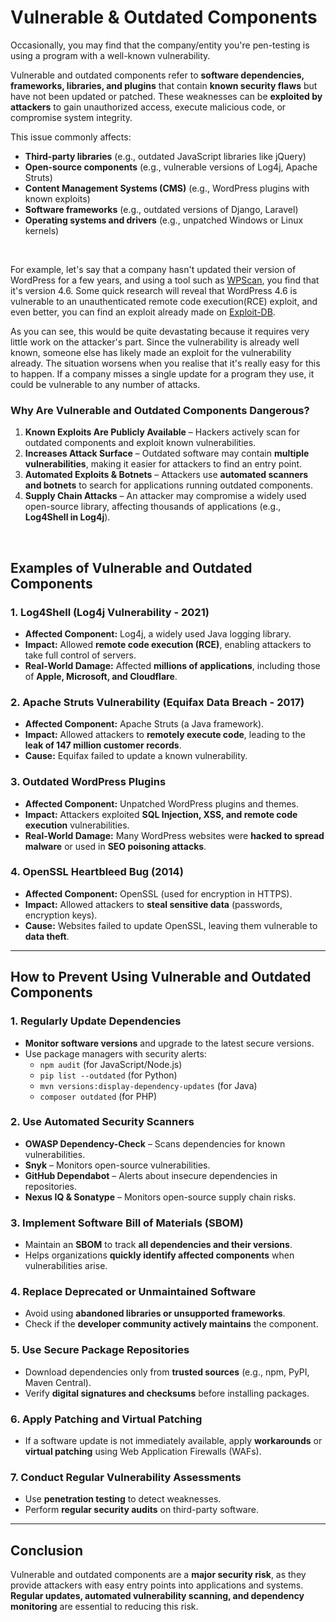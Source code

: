 # Vulnerable & Outdated Components

Occasionally, you may find that the company/entity you're pen-testing is using a program with a well-known vulnerability.

Vulnerable and outdated components refer to **software dependencies, frameworks, libraries, and plugins** that contain **known security flaws** but have not been updated or patched. These weaknesses can be **exploited by attackers** to gain unauthorized access, execute malicious code, or compromise system integrity.

This issue commonly affects:

- **Third-party libraries** (e.g., outdated JavaScript libraries like jQuery)
- **Open-source components** (e.g., vulnerable versions of Log4j, Apache Struts)
- **Content Management Systems (CMS)** (e.g., WordPress plugins with known exploits)
- **Software frameworks** (e.g., outdated versions of Django, Laravel)
- **Operating systems and drivers** (e.g., unpatched Windows or Linux kernels)

&nbsp;

For example, let's say that a company hasn't updated their version of WordPress for a few years, and using a tool such as [WPScan](https://wpscan.com/), you find that it's version 4.6. Some quick research will reveal that WordPress 4.6 is vulnerable to an unauthenticated remote code execution(<span style="color: inherit;">RCE</span>) exploit, and even better, you can find an exploit already made on [Exploit-DB](https://www.exploit-db.com/exploits/41962).

As you can see, this would be quite devastating because it requires very little work on the attacker's part. Since the vulnerability is already well known, someone else has likely made an exploit for the vulnerability already. The situation worsens when you realise that it's really easy for this to happen. If a company misses a single update for a program they use, it could be vulnerable to any number of attacks.

### Why Are Vulnerable and Outdated Components Dangerous?

1.  **Known Exploits Are Publicly Available** – Hackers actively scan for outdated components and exploit known vulnerabilities.
2.  **Increases Attack Surface** – Outdated software may contain **multiple vulnerabilities**, making it easier for attackers to find an entry point.
3.  **Automated Exploits & Botnets** – Attackers use **automated scanners and botnets** to search for applications running outdated components.
4.  **Supply Chain Attacks** – An attacker may compromise a widely used open-source library, affecting thousands of applications (e.g., **Log4Shell in Log4j**).

&nbsp;

## Examples of Vulnerable and Outdated Components

### 1\. Log4Shell (Log4j Vulnerability - 2021)

- **Affected Component:** Log4j, a widely used Java logging library.
- **Impact:** Allowed **remote code execution (RCE)**, enabling attackers to take full control of servers.
- **Real-World Damage:** Affected **millions of applications**, including those of **Apple, Microsoft, and Cloudflare**.

### 2\. Apache Struts Vulnerability (Equifax Data Breach - 2017)

- **Affected Component:** Apache Struts (a Java framework).
- **Impact:** Allowed attackers to **remotely execute code**, leading to the **leak of 147 million customer records**.
- **Cause:** Equifax failed to update a known vulnerability.

### 3\. Outdated WordPress Plugins

- **Affected Component:** Unpatched WordPress plugins and themes.
- **Impact:** Attackers exploited **SQL Injection, XSS, and remote code execution** vulnerabilities.
- **Real-World Damage:** Many WordPress websites were **hacked to spread malware** or used in **SEO poisoning attacks**.

### 4\. OpenSSL Heartbleed Bug (2014)

- **Affected Component:** OpenSSL (used for encryption in HTTPS).
- **Impact:** Allowed attackers to **steal sensitive data** (passwords, encryption keys).
- **Cause:** Websites failed to update OpenSSL, leaving them vulnerable to **data theft**.

* * *

## How to Prevent Using Vulnerable and Outdated Components

### 1\. Regularly Update Dependencies

- **Monitor software versions** and upgrade to the latest secure versions.
- Use package managers with security alerts:
    - `npm audit` (for JavaScript/Node.js)
    - `pip list --outdated` (for Python)
    - `mvn versions:display-dependency-updates` (for Java)
    - `composer outdated` (for PHP)

### 2\. Use Automated Security Scanners

- **OWASP Dependency-Check** – Scans dependencies for known vulnerabilities.
- **Snyk** – Monitors open-source vulnerabilities.
- **GitHub Dependabot** – Alerts about insecure dependencies in repositories.
- **Nexus IQ & Sonatype** – Monitors open-source supply chain risks.

### 3\. Implement Software Bill of Materials (SBOM)

- Maintain an **SBOM** to track **all dependencies and their versions**.
- Helps organizations **quickly identify affected components** when vulnerabilities arise.

### 4\. Replace Deprecated or Unmaintained Software

- Avoid using **abandoned libraries or unsupported frameworks**.
- Check if the **developer community actively maintains** the component.

### 5\. Use Secure Package Repositories

- Download dependencies only from **trusted sources** (e.g., npm, PyPI, Maven Central).
- Verify **digital signatures and checksums** before installing packages.

### 6\. Apply Patching and Virtual Patching

- If a software update is not immediately available, apply **workarounds** or **virtual patching** using Web Application Firewalls (WAFs).

### 7\. Conduct Regular Vulnerability Assessments

- Use **penetration testing** to detect weaknesses.
- Perform **regular security audits** on third-party software.

* * *

## Conclusion

Vulnerable and outdated components are a **major security risk**, as they provide attackers with easy entry points into applications and systems. **Regular updates, automated vulnerability scanning, and dependency monitoring** are essential to reducing this risk.
